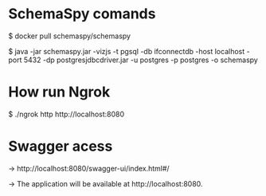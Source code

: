 # SchemaSpy comands

$ docker pull schemaspy/schemaspy

$ java -jar schemaspy.jar -vizjs -t pgsql -db ifconnectdb -host localhost -port 5432 -dp postgresjdbcdriver.jar -u postgres -p postgres -o schemaspy

# How run Ngrok

$ ./ngrok http http://localhost:8080

# Swagger acess

-> http://localhost:8080/swagger-ui/index.html#/

-> The application will be available at http://localhost:8080.

